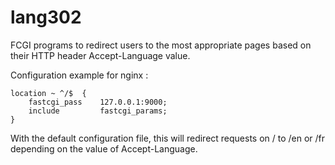 # lang302

FCGI programs to redirect users to the most appropriate pages based on their
HTTP header Accept-Language value.

Configuration example for nginx :

```nginx
location ~ ^/$  {
    fastcgi_pass    127.0.0.1:9000;
    include         fastcgi_params;
}
```

With the default configuration file, this will redirect requests on / to /en or
/fr depending on the value of Accept-Language.
